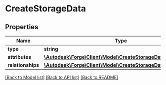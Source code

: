 # CreateStorageData

## Properties
Name | Type | Description | Notes
------------ | ------------- | ------------- | -------------
**type** | **string** |  | 
**attributes** | [**\Autodesk\Forge\Client\Model\CreateStorageDataAttributes**](CreateStorageDataAttributes.md) |  | [optional] 
**relationships** | [**\Autodesk\Forge\Client\Model\CreateStorageDataRelationships**](CreateStorageDataRelationships.md) |  | [optional] 

[[Back to Model list]](../README.md#documentation-for-models) [[Back to API list]](../README.md#documentation-for-api-endpoints) [[Back to README]](../README.md)


